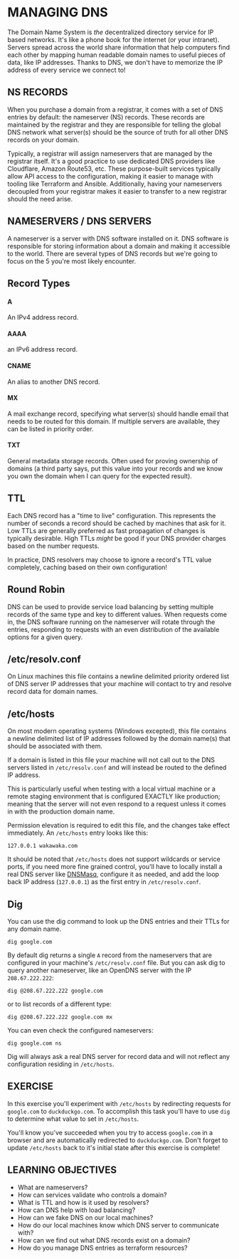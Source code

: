 # MANAGING DNS
The Domain Name System is _the_ decentralized directory service for IP based
networks. It's like a phone book for the internet (or your intranet). Servers
spread across the world share information that help computers find each other
by mapping human readable domain names to useful pieces of data, like IP
addresses. Thanks to DNS, we don't have to memorize the IP address of every
service we connect to!

## NS RECORDS
When you purchase a domain from a registrar, it comes with a set of DNS entries
by default: the nameserver (NS) records. These records are maintained by the
registrar and they are responsible for telling the global DNS network what
server(s) should be the source of truth for all other DNS records on your
domain.

Typically, a registrar will assign nameservers that are managed by the registrar
itself. It's a good practice to use dedicated DNS providers like Cloudflare,
Amazon Route53, etc. These purpose-built services typically allow API access to
the configuration, making it easier to manage with tooling like Terraform and
Ansible. Additionally, having your nameservers decoupled from your registrar
makes it easier to transfer to a new registrar should the need arise.

## NAMESERVERS / DNS SERVERS
A nameserver is a server with DNS software installed on it. DNS software is
responsible for storing information about a domain and making it accessible to
the world. There are several types of DNS records but we're going to focus on
the 5 you're most likely encounter.

## Record Types

#### A
An IPv4 address record.

#### AAAA
an IPv6 address record.

#### CNAME
An alias to another DNS record.

#### MX
A mail exchange record, specifying what server(s) should handle email that
needs to be routed for this domain. If multiple servers are available, they
can be listed in priority order.

#### TXT
General metadata storage records. Often used for proving ownership of domains
(a third party says, put this value into your records and we know you own the
domain when I can query for the expected result).

## TTL
Each DNS record has a "time to live" configuration. This represents the number
of seconds a record should be cached by machines that ask for it. Low TTLs are
generally preferred as fast propagation of changes is typically desirable. High
TTLs *might* be good if your DNS provider charges based on the number requests.

In practice, DNS resolvers may choose to ignore a record's TTL value completely,
caching based on their own configuration!

## Round Robin
DNS can be used to provide service load balancing by setting multiple records
of the same type and key to different values. When requests come in, the DNS
software running on the nameserver will rotate through the entries, responding
to requests with an even distribution of the available options for a given
query.

## /etc/resolv.conf
On Linux machines this file contains a newline delimited priority ordered list
of DNS server IP addresses that your machine will contact to try and resolve
record data for domain names.

## /etc/hosts
On most modern operating systems (Windows excepted), this file contains a
newline delimited list of IP addresses followed by the domain name(s) that
should be associated with them.

If a domain is listed in this file your machine will not call out to the DNS
servers listed in `/etc/resolv.conf` and will instead be routed to the defined
IP address.

This is particularly useful when testing with a local virtual machine or a
remote staging environment that is configured EXACTLY like production; meaning
that the server will not even respond to a request unless it comes in with the
production domain name.

Permission elevation is required to edit this file, and the changes take effect
immediately. An `/etc/hosts` entry looks like this:

```
127.0.0.1 wakawaka.com
```

It should be noted that `/etc/hosts` does not support wildcards or service
ports, if you need more fine grained control, you'll have to locally install a
real DNS server like [DNSMasq], configure it as needed, and add the loop back
IP address (`127.0.0.1`) as the first entry in `/etc/resolv.conf`.

## Dig
You can use the dig command to look up the DNS entries and their TTLs for any
domain name.

```
dig google.com
```

By default dig returns a single `A` record from the nameservers that are
configured in your machine's `/etc/resolv.conf` file. But you can ask dig to
query another nameserver, like an OpenDNS server with the IP `208.67.222.222`:

```
dig @208.67.222.222 google.com
```

or to list records of a different type:

```
dig @208.67.222.222 google.com mx
```

You can even check the configured nameservers:

```
dig google.com ns
```

Dig will always ask a real DNS server for record data and will not reflect
any configuration residing in `/etc/hosts`.

## EXERCISE
In this exercise you'll experiment with `/etc/hosts` by redirecting requests
for `google.com` to `duckduckgo.com`. To accomplish this task you'll have to
use `dig` to determine what value to set in `/etc/hosts`.

You'll know you've succeeded when you try to access `google.com` in a browser
and are automatically redirected to `duckduckgo.com`. Don't forget to update
`/etc/hosts` back to it's initial state after this exercise is complete!

## LEARNING OBJECTIVES

- What are nameservers?
- How can services validate who controls a domain?
- What is TTL and how is it used by resolvers?
- How can DNS help with load balancing?
- How can we fake DNS on our local machines?
- How do our local machines know which DNS server to communicate with?
- How can we find out what DNS records exist on a domain?
- How do you manage DNS entries as terraform resources?

[DNSMasq]: http://www.thekelleys.org.uk/dnsmasq/doc.html
